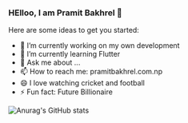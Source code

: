 ### HElloo, I am Pramit Bakhrel 👋



Here are some ideas to get you started:

- 🔭 I’m currently working on my own development
- 🌱 I’m currently learning Flutter
- 💬 Ask me about ...
- 📫 How to reach me: pramitbakhrel.com.np
- 😄 I love watching cricket and football
- ⚡ Fun fact: Future Billionaire

![Anurag's GitHub stats](https://github-readme-stats.vercel.app/api?username=EmmittRel&show_icons=true&theme=radical)
